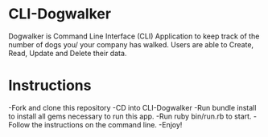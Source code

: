 # CLI-Dogwalker
Dogwalker is Command Line Interface (CLI) Application to keep track of the number of dogs you/ your company has walked. Users are able to Create, Read, Update and Delete their data.

# Instructions
-Fork and clone this repository
-CD into CLI-Dogwalker
-Run bundle install to install all gems necessary to run this app.
-Run ruby bin/run.rb to start.
-Follow the instructions on the command line.
-Enjoy!
